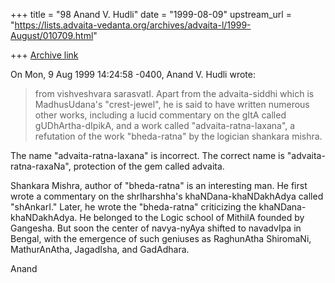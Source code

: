 +++
title = "98 Anand V. Hudli"
date = "1999-08-09"
upstream_url = "https://lists.advaita-vedanta.org/archives/advaita-l/1999-August/010709.html"

+++
[Archive link](https://lists.advaita-vedanta.org/archives/advaita-l/1999-August/010709.html)

On Mon, 9 Aug 1999 14:24:58 -0400, Anand V. Hudli <anandhudli at HOTMAIL.COM>
wrote:



>  from vishveshvara sarasvatI. Apart from the advaita-siddhi which is
>  MadhusUdana's "crest-jewel", he is said to have written numerous
>  other works, including a lucid commentary on the gItA called
>  gUDhArtha-dIpikA, and a work called "advaita-ratna-laxana", a refutation
>  of the work "bheda-ratna" by the logician shankara mishra.
>

 The name "advaita-ratna-laxana" is incorrect. The correct name
 is "advaita-ratna-raxaNa", protection of the gem called advaita.

 Shankara Mishra, author of "bheda-ratna" is an interesting man.
 He first wrote a commentary on the shrIharshha's khaNDana-khaNDakhAdya
 called "shAnkarI." Later, he wrote the "bheda-ratna" criticizing
 the khaNDana-khaNDakhAdya. He belonged to the Logic school of MithilA
 founded by Gangesha. But soon the center of navya-nyAya shifted to
 navadvIpa in Bengal, with the emergence of  such geniuses as RaghunAtha
 ShiromaNi, MathurAnAtha, JagadIsha, and GadAdhara.


 Anand

